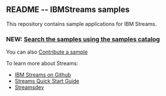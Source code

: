 ## README --  IBMStreams samples

This repository contains sample applications for IBM Streams.

### NEW: [Search the samples using the samples catalog](http://ibmstreams.github.io/samples)

You can also [Contribute a sample](https://github.com/IBMStreams/samples/wiki/Adding-a-sample-to-the-catalog-and-repo)


To learn more about Streams:
* [IBM Streams on Github](http://ibmstreams.github.io)
* [Streams Quick Start Guide](https://developer.ibm.com/streamsdev/docs/streams-quick-start-guide/)
* [Streamsdev](https://developer.ibm.com/streamsdev/)
